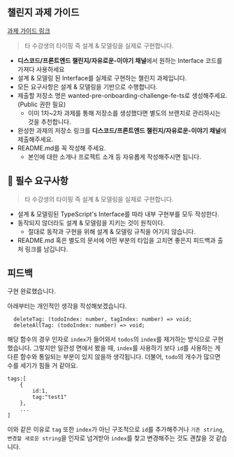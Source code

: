 ## 챌린지 과제 가이드

[과제 가이드 링크](https://gist.github.com/pocojang/e247baddfb4345903751ec592fd836ff)

> 타 수강생의 타이핑 즉 설계 & 모델링을 실제로 구현합니다.

- **디스코드/프론트엔드 챌린지/자유로운-이야기 채널**에서 원하는 Interface 코드를 가져다 사용하세요
- 설계 & 모델링 된 Interface를 실제로 구현하는 챌린지 과제입니다.
- 모든 요구사항은 설계 & 모델링을 기반으로 수행합니다.
- 제출할 저장소 명은 wanted-pre-onboarding-challenge-fe-ts로 생성해주세요. (Public 권한 필요)
  - 이미 1차~2차 과제를 통해 저장소를 생성했다면 별도의 브랜치로 관리하시는 것을 추천합니다.
- 완성한 과제의 저장소 링크를 **디스코드/프론트엔드 챌린지/자유로운-이야기 채널**에 제출해주세요.
- README.md를 꼭 작성해 주세요.
  - 본인에 대한 소개나 프로젝트 소개 등 자유롭게 작성해주시면 됩니다.

## 📝 필수 요구사항

> 타 수강생의 타이핑 즉 설계 & 모델링을 실제로 구현합니다.

- 설계 & 모델링된 TypeScript's Interface를 따라 내부 구현부를 모두 작성한다.
- 동작되지 않더라도 설계 & 모델링을 지키는 것이 원칙이다.
  - 절대로 동작과 구현을 위해 설계 & 모델링 규칙을 어기지 않습니다.
- README.md 혹은 별도의 문서에 어떤 부분의 타입을 고치면 좋은지 피드백과 출처 링크를 남깁니다.

## 피드백

구현 완료했습니다.

아래부터는 개인적인 생각을 작성해보겠습니다.

```
  deleteTag: (todoIndex: number, tagIndex: number) => void;
  deleteAllTag: (todoIndex: number) => void;
```

해당 함수의 경우 인자로 `index`가 들어와서 `todos`의 `index`를 제거하는 방식으로 구현했습니다.
그렇지만 일관성 면에서 봤을 때, `index`를 사용하기 보다 `id`를 사용하는 게 다른 함수와 통일되는 부분이 있지 않을까 생각됩니다. 더불어, `todo`의 개수가 많으면 수를 세기가 힘들 거 같아요.

```
tags:[
    {
        id:1,
        tag:"test1"
    },
    ...
]
```

이와 같은 이유로 `tag` 또한 `index`가 아닌 구조적으로 `id`를 추가해주거나 `기존 string`, `변경할 새로운 string`을 인자로 넘겨받아 `index`를 찾고 변경해주는 것도 괜찮을 것 같습니다.

